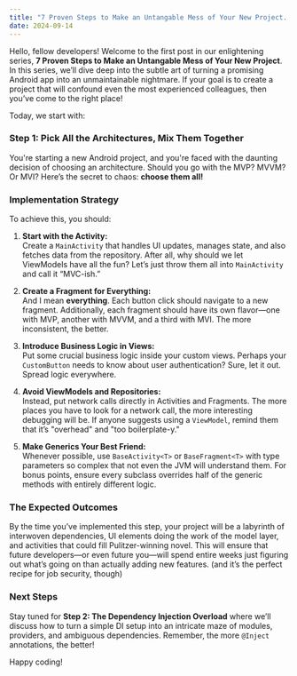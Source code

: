 ```yaml
---
title: "7 Proven Steps to Make an Untangable Mess of Your New Project. Part 1."
date: 2024-09-14
---
```


Hello, fellow developers! Welcome to the first post in our enlightening series, **7 Proven Steps to Make an Untangable Mess of Your New Project**.  In this series, we’ll dive deep into the subtle art of turning a promising Android app into an unmaintainable nightmare. If your goal is to create a project that will confound even the most experienced colleagues, then you’ve come to the right place!

Today, we start with:

### Step 1: Pick All the Architectures, Mix Them Together

You're starting a new Android project, and you're faced with the daunting decision of choosing an architecture. Should you go with the MVP? MVVM? Or MVI? Here’s the secret to chaos: **choose them all!**

### Implementation Strategy

To achieve this, you should:

1. **Start with the Activity:**  
   Create a `MainActivity` that handles UI updates, manages state, and also fetches data from the repository. After all, why should we let ViewModels have all the fun? Let’s just throw them all into `MainActivity` and call it “MVC-ish.”

2. **Create a Fragment for Everything:**  
   And I mean **everything**. Each button click should navigate to a new fragment. Additionally, each fragment should have its own flavor—one with MVP, another with MVVM, and a third with MVI. The more inconsistent, the better.

3. **Introduce Business Logic in Views:**  
   Put some crucial business logic inside your custom views. Perhaps your `CustomButton` needs to know about user authentication? Sure, let it out. Spread logic everywhere.

4. **Avoid ViewModels and Repositories:**  
   Instead, put network calls directly in Activities and Fragments. The more places you have to look for a network call, the more interesting debugging will be. If anyone suggests using a `ViewModel`, remind them that it’s "overhead" and "too boilerplate-y."

5. **Make Generics Your Best Friend:**  
   Whenever possible, use `BaseActivity<T>` or `BaseFragment<T>` with type parameters so complex that not even the JVM will understand them. For bonus points, ensure every subclass overrides half of the generic methods with entirely different logic.

### The Expected Outcomes

By the time you’ve implemented this step, your project will be a labyrinth of interwoven dependencies, UI elements doing the work of the model layer, and activities that could fill Pulitzer-winning novel. This will ensure that future developers—or even future you—will spend entire weeks just figuring out what’s going on than actually adding new features. (and it’s the perfect recipe for job security, though)

### Next Steps

Stay tuned for **Step 2: The Dependency Injection Overload** where we’ll discuss how to turn a simple DI setup into an intricate maze of modules, providers, and ambiguous dependencies. Remember, the more `@Inject` annotations, the better!

Happy coding!
